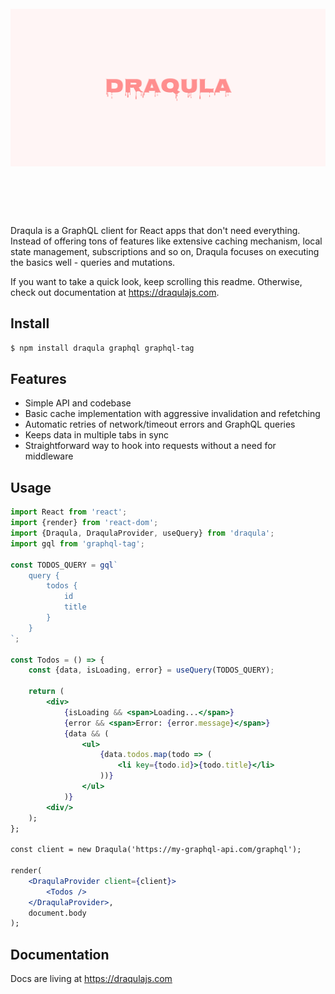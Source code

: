 <h1 align="center">
	<br/>
	<img src="media/hero.svg" width="512">
	<br/>
	<br/>
	<br/>
</h1>

Draqula is a GraphQL client for React apps that don't need everything.
Instead of offering tons of features like extensive caching mechanism, local state management, subscriptions and so on, Draqula focuses on executing the basics well - queries and mutations.

If you want to take a quick look, keep scrolling this readme.
Otherwise, check out documentation at https://draqulajs.com.

## Install

```bash
$ npm install draqula graphql graphql-tag
```

## Features

- Simple API and codebase
- Basic cache implementation with aggressive invalidation and refetching
- Automatic retries of network/timeout errors and GraphQL queries
- Keeps data in multiple tabs in sync
- Straightforward way to hook into requests without a need for middleware

## Usage

```jsx
import React from 'react';
import {render} from 'react-dom';
import {Draqula, DraqulaProvider, useQuery} from 'draqula';
import gql from 'graphql-tag';

const TODOS_QUERY = gql`
	query {
		todos {
			id
			title
		}
	}
`;

const Todos = () => {
	const {data, isLoading, error} = useQuery(TODOS_QUERY);

	return (
		<div>
			{isLoading && <span>Loading...</span>}
			{error && <span>Error: {error.message}</span>}
			{data && (
				<ul>
					{data.todos.map(todo => (
						<li key={todo.id}>{todo.title}</li>
					))}
				</ul>
			)}
		<div/>
	);
};

const client = new Draqula('https://my-graphql-api.com/graphql');

render(
	<DraqulaProvider client={client}>
		<Todos />
	</DraqulaProvider>,
	document.body
);
```

## Documentation

Docs are living at https://draqulajs.com
